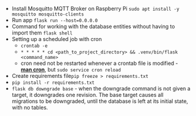 - Install Mosquitto MQTT Broker on Raspberry Pi ``sudo apt install -y mosquitto mosquitto-clients``
- Run app ``flask run --host=0.0.0.0``
- Command for working with the database entities without having to import them ``flask shell``
- Setting up a scheduled job with cron 
    - ``crontab -e``
    - ``* * * * * cd <path_to_project_directory> && .venv/bin/flask <command_name>``
    -  cron need not be
     restarted whenever a crontab file is modified - **[man cron](https://www.manpagez.com/man/8/cron/)**, but ``sudo service cron reload`` 
- Create requirements file``pip freeze > requirements.txt``
- ``pip install -r requirements.txt``
- ``flask db downgrade base`` - when the downgrade command is not given a target, it downgrades one revision. The base target causes all migrations to be downgraded, until the database is left at its initial state, with no tables.

